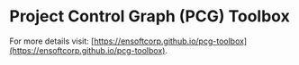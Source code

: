 # Project Control Graph (PCG) Toolbox
For more details visit: [https://ensoftcorp.github.io/pcg-toolbox](https://ensoftcorp.github.io/pcg-toolbox).
